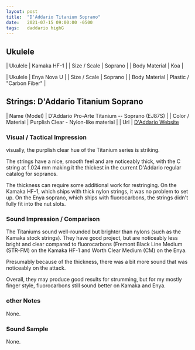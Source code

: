 ```yaml
---
layout: post
title:  "D'Addario Titanium Soprano"
date:   2021-07-15 09:00:00 -0500
tags:   daddario highG
---
```


## Ukulele

| Ukulele       | Kamaka HF-1 |
| Size / Scale  | Soprano     |
| Body Material | Koa            |


| Ukulele       | Enya Nova U              |
| Size / Scale  | Soprano                  |
| Body Material | Plastic / "Carbon Fiber" |



## Strings: D'Addario Titanium Soprano

| Name (Model)     | D'Addario Pro-Arte Titanium -- Soprano (EJ87S)                        |
| Color / Material | Purplish Clear - Nylon-like material |
| Url              | [D'Addario Website](https://www.daddario.com/products/guitar/ukulele/pro-arte-titanium-ukulele/ej87s-titanium-ukulele-soprano/)



### Visual / Tactical Impression

visually, the purplish clear hue of the Titanium series is striking.

The strings have a nice, smooth feel and are noticeably thick, with the C string at 1.024 mm making it the thickest in the current D'Addario regular catalog for sopranos.

The thickness can require some additional work for restringing. On the Kamaka HF-1, which ships with thick nylon strings, it was no problem to set up. On the Enya soprano, which ships with fluorocarbons, the strings didn't fully fit into the nut slots.


### Sound Impression / Comparison

The Titaniums sound well-rounded but brighter than nylons (such as the Kamaka stock strings). They have good project, but are noticeably less bright and clear compared to fluorocarbons (Fremont Black Line Medium (STR-FM) on the Kamaka HF-1 and Worth Clear Medium (CM) on the Enya.

Presumably because of the thickness, there was a bit more sound that was noticeably on the attack.

Overall, they may produce good results for strumming, but for my mostly finger style, fluorocarbons still sound better on Kamaka and Enya.


### other Notes

None.

### Sound Sample

None.


